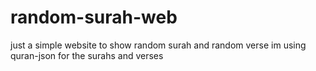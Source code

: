 # random-surah-web
just a simple website to show random surah and random verse
im using quran-json for the surahs and verses
